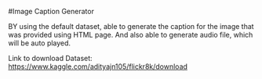 #Image Caption Generator

BY using the default dataset, able to generate the caption for the image that was provided using HTML page.
And also able to generate audio file, which will be auto played.

Link to download Dataset: https://www.kaggle.com/adityajn105/flickr8k/download
